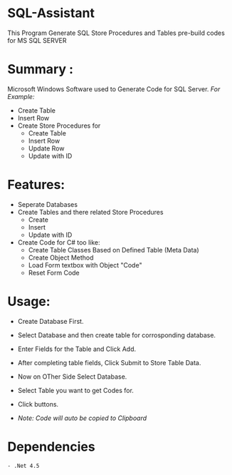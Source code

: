 # SQL-Assistant
This Program Generate SQL Store Procedures and Tables pre-build codes for MS SQL SERVER 

 # Summary : 
 Microsoft Windows Software used to Generate Code for SQL Server. 
 *For Example:*
  - Create Table
  - Insert Row
  - Create Store Procedures for
    - Create Table
    - Insert Row
    - Update Row
    - Update with ID 
 
 
 # Features:
  - Seperate Databases
  - Create Tables and there related Store Procedures
    - Create 
    - Insert
    - Update with ID
  - Create Code for C# too like:
    - Create Table Classes Based on Defined Table (Meta Data)
    - Create Object Method 
    - Load Form textbox with Object "Code"
    - Reset Form Code
 
 # Usage:
   - Create Database First.
   - Select Database and then create table for corrosponding database.
   - Enter Fields for the Table and Click Add.
   - After completing table fields, Click Submit to Store Table Data.
   
   - Now on OTher Side Select Database.
   - Select Table you want to get Codes for.
   - Click buttons.
   - *Note: Code will auto be copied to Clipboard*
   
 # Dependencies
    - .Net 4.5
    
   
